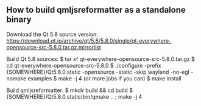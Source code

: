 How to build qmljsreformatter as a standalone binary
-----------------------------------------------------

Download the Qt 5.8 source version: https://download.qt.io/archive/qt/5.8/5.8.0/single/qt-everywhere-opensource-src-5.8.0.tar.gz.mirrorlist

Build Qt 5.8 sources:
$ tar xf qt-everywhere-opensource-src-5.8.0.tar.gz
$ cd qt-everywhere-opensource-src-5.8.0
$ ./configure -prefix {SOMEWHERE}/Qt5.8.0.static -opensource -static -skip wayland -no-egl -nomake examples
$ make -j 4 (or more jobs if you can)
$ make install

Build qmljsreformatter:
$ mkdir build && cd build
$ {SOMEWHERE}/Qt5.8.0.static/bin/qmake .. ; make -j 4
